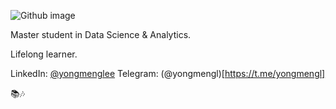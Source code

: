 ![Github image](https://media-exp1.licdn.com/dms/image/C5116AQGk7cQxIcowVA/profile-displaybackgroundimage-shrink_350_1400/0?e=1599696000&v=beta&t=EvSWR2ghM7_GCOukr5BT6noS163GHvVhD6pm8rUGPXU)

Master student in Data Science & Analytics.

Lifelong learner.

LinkedIn: [@yongmenglee](https://www.linkedin.com/in/yongmenglee/)
Telegram: (@yongmengl)[https://t.me/yongmengl]

📚🎶

<!--
**yongmenglee/yongmenglee** is a ✨ _special_ ✨ repository because its `README.md` (this file) appears on your GitHub profile.

Here are some ideas to get you started:

- 🔭 I’m currently working on ...
- 🌱 I’m currently learning ...
- 👯 I’m looking to collaborate on ...
- 🤔 I’m looking for help with ...
- 💬 Ask me about ...
- 📫 How to reach me: ...
- 😄 Pronouns: ...
- ⚡ Fun fact: ...
-->
